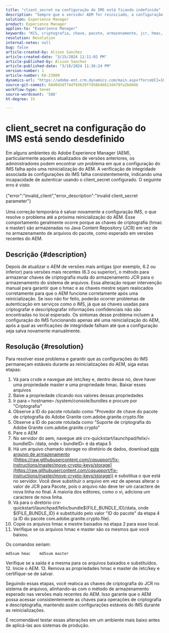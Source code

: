 ```yaml
---
title: "client_secret na configuração do IMS está ficando indefinido"
description: "Sempre que o servidor AEM for reiniciado, a configuração do IMS deixará de funcionar e o usuário precisará acessar a configuração e salvá-la novamente."
solution: Experience Manager
product: Experience Manager
applies-to: "Experience Manager"
keywords: "KCS, criptografia, chave, pacote, armazenamento, jcr, hmac, mestre"
resolution: Resolution
internal-notes: null
bug: false
article-created-by: Alison Sanchez
article-created-date: "3/15/2024 11:11:02 PM"
article-published-by: Alison Sanchez
article-published-date: "3/18/2024 11:36:24 PM"
version-number: 1
article-number: KA-23909
dynamics-url: "https://adobe-ent.crm.dynamics.com/main.aspx?forceUCI=1&pagetype=entityrecord&etn=knowledgearticle&id=10374947-21e3-ee11-904c-6045bd006b25"
source-git-commit: 60d0d3df74df93629ffd58b46613d479fa2b604b
workflow-type: tm+mt
source-wordcount: '588'
ht-degree: 1%

---
```


# client_secret na configuração do IMS está sendo desdefinido


Em alguns ambientes do Adobe Experience Manager (AEM), particularmente aqueles atualizados de versões anteriores, os administradores podem encontrar um problema em que a configuração do IMS falha após uma reinicialização do AEM. A verificação de integridade associada às configurações do IMS falha consistentemente, indicando uma incapacidade de autenticar usando o client_secret configurado. O seguinte erro é visto:
<br><br>{&quot;error&quot;:&quot;invalid_client&quot;,&quot;error_description&quot;:&quot;invalid client_secret parameter&quot;}<br><br>
Uma correção temporária é salvar novamente a configuração IMS, o que resolve o problema até a próxima reinicialização do AEM. Esse comportamento geralmente ocorre porque as chaves de criptografia (hmac e master) são armazenadas no Java Content Repository (JCR) em vez de no armazenamento de arquivos do pacote, como esperado em versões recentes do AEM.

## Descrição {#description}


Depois de atualizar o AEM de versões mais antigas (por exemplo, 6.2 ou inferior) para versões mais recentes (6.3 ou superior), o método para armazenar chaves de criptografia muda do armazenamento JCR para o armazenamento do sistema de arquivos. Essa alteração requer intervenção manual para garantir que o hmac e as chaves mestre sejam realocados corretamente para que o AEM funcione corretamente após uma reinicialização. Se isso não for feito, poderão ocorrer problemas de autenticação em serviços como o IMS, já que as chaves usadas para criptografar e descriptografar informações confidenciais não são encontradas no local esperado. Os sintomas desse problema incluem a configuração do IMS funcionando apenas até uma reinicialização do AEM, após a qual as verificações de integridade falham até que a configuração seja salva novamente manualmente.


## Resolução {#resolution}


Para resolver esse problema e garantir que as configurações do IMS permaneçam estáveis durante as reinicializações do AEM, siga estas etapas:

1. Vá para crxde e navegue até /etc/key e, dentro desse nó, deve haver uma propriedade master e uma propriedade hmac. Baixar esses arquivos
2. Baixe a propriedade clicando nos valores dessas propriedades
3. Ir para `<` hostname`>` /system/console/bundles e procure por &quot;Criptografia&quot;
4. Observe a ID do pacote rotulado como &quot;Provedor de chave do pacote de criptografia do Adobe Granite com.adobe.granite.crypto.file
5. Observe a ID do pacote rotulada como &quot;Suporte de criptografia do Adobe Granite com.adobe.granite.crypto&quot;
6. Pare o AEM
7. No servidor do aem, navegue até crx-quickstart/launchpad/felix/`<` bundleID`>` /data, onde `<` bundleID`>`  é da etapa 5
8. Há um arquivo chamado storage no diretório de dados, download [este arquivo de armazenamento](https://raw.githubusercontent.com/cqsupport/fix-instructions/master/move-crypto-keys/storage) ([https://raw.githubusercontent.com/cqsupport/fix-instructions/master/move-crypto-keys/storage](https://raw.githubusercontent.com/cqsupport/fix-instructions/master/move-crypto-keys/storage)) e substitua o que está no servidor. Você deve substituir o arquivo em vez de apenas alterar o valor de JCR para Pacote, pois o arquivo não deve ter um caractere de nova linha no final. A maioria dos editores, como o vi, adiciona um caractere de nova linha.
9. Vá para o diretório crx-quickstart/launchpad/felix/bundle${FILE_BUNDLE_ID}/data, onde ${FILE_BUNDLE_ID} é substituído pelo valor &quot;ID do pacote&quot; da etapa 4 (a ID do pacote com.adobe.granite.crypto.file).
10. Copie os arquivos hmac e mestre baixados na etapa 2 para esse local.
11. Verifique se os arquivos hmac e master são os mesmos que você baixou.

   Os comandos seriam:




   ```
   md5sum hmac    md5sum master
   ```



   Verifique se a saída é a mesma para os arquivos baixados e substituídos.
12. Inicie o AEM.
13. Remova as propriedades hmac e master de /etc/key e certifique-se de salvar.


Seguindo essas etapas, você realoca as chaves de criptografia do JCR no sistema de arquivos, alinhando-as com o método de armazenamento esperado nas versões mais recentes do AEM. Isso garante que o AEM possa acessar consistentemente as chaves para operações de criptografia e descriptografia, mantendo assim configurações estáveis do IMS durante as reinicializações.

É recomendável testar essas alterações em um ambiente mais baixo antes de aplicá-las aos sistemas de produção.
